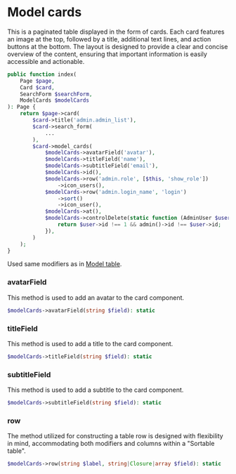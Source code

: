 # Model cards

This is a paginated table displayed in the form of cards. Each card features an image at the top, followed by a title, additional text lines, and action buttons at the bottom. The layout is designed to provide a clear and concise overview of the content, ensuring that important information is easily accessible and actionable.

```php
public function index(
    Page $page,
    Card $card,
    SearchForm $searchForm,
    ModelCards $modelCards
): Page {
    return $page->card(
        $card->title('admin.admin_list'),
        $card->search_form(
            ...
        ),
        $card->model_cards(
            $modelCards->avatarField('avatar'),
            $modelCards->titleField('name'),
            $modelCards->subtitleField('email'),
            $modelCards->id(),
            $modelCards->row('admin.role', [$this, 'show_role'])
                ->icon_users(),
            $modelCards->row('admin.login_name', 'login')
                ->sort()
                ->icon_user(),
            $modelCards->at(),
            $modelCards->controlDelete(static function (AdminUser $user) {
                return $user->id !== 1 && admin()->id !== $user->id;
            }),
        )
    );
}
```

Used same modifiers as in [Model table](Model-table.md#column-modifiers).


### avatarField
This method is used to add an avatar to the card component.
```php
$modelCards->avatarField(string $field): static
```

### titleField
This method is used to add a title to the card component.
```php
$modelCards->titleField(string $field): static
```

### subtitleField
This method is used to add a subtitle to the card component.
```php
$modelCards->subtitleField(string $field): static
```

### row
The method utilized for constructing a table row is designed with flexibility in mind, accommodating both modifiers and columns within a "Sortable table".
```php
$modelCards->row(string $label, string|Closure|array $field): static
```

